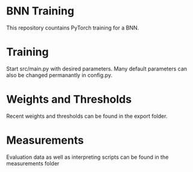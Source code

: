 # BNN Training
This repository countains PyTorch training for a BNN.

# Training
Start src/main.py with desired parameters. Many default parameters can also be changed permanantly in config.py.

# Weights and Thresholds
Recent weights and thresholds can be found in the export folder.

# Measurements
Evaluation data as well as interpreting scripts can be found in the measurements folder
